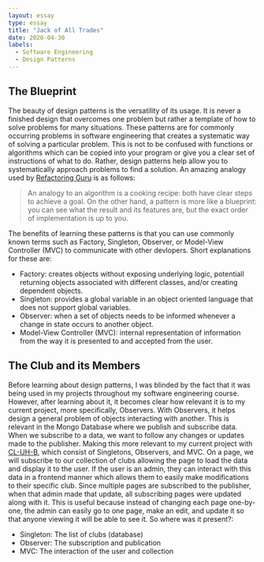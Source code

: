 ```yaml
---
layout: essay
type: essay
title: "Jack of All Trades"
date: 2020-04-30
labels:
  - Software Engineering
  - Design Patterns
---
```


## The Blueprint

The beauty of design patterns is the versatility of its usage. It is never a finished design that overcomes one problem but rather a template of how to solve problems for many situations. These patterns are for commonly occurring problems in software engineering that creates a systematic way of solving a particular problem. This is not to be confused with functions or algorithms which can be copied into your program or give you a clear set of instructions of what to do. Rather, design patterns help allow you to systematically approach problems to find a solution. An amazing analogy used by [Refactoring Guru](https://refactoring.guru/design-patterns/what-is-pattern) is as follows:
>An analogy to an algorithm is a cooking recipe: both have clear steps to achieve a goal. On the other hand, a pattern is more like a blueprint: you can see what the result and its features are, but the exact order of implementation is up to you.

The benefits of learning these patterns is that you can use commonly known terms such as Factory, Singleton, Observer, or Model-View Controller (MVC) to communicate with other devlopers. Short explanations for these are: 
* Factory: creates objects without exposing underlying logic, potentiall returning objects associated with different classes, and/or creating dependent objects.
* Singleton: provides a global variable in an object oriented language that does not support global variables.
* Observer: when a set of objects needs to be informed whenever a change in state occurs to another object.
* Model-View Controller (MVC): internal representation of information from the way it is presented to and accepted from the user.

## The Club and its Members

Before learning about design patterns, I was blinded by the fact that it was being used in my projects throughout my software engineering course. However, after learning about it, it becomes clear how relevant it is to my current project, more specifically, Observers. With Observers, it helps design a general problem of objects interacting with another. This is relevant in the Mongo Database where we publish and subscribe data. When we subscribe to a data, we want to follow any changes or updates made to the publisher. Making this more relevant to my current project with [CL-UH-B](https://github.com/cl-uh-b), which consist of Singletons, Observers, and MVC. On a page, we will subscribe to our collection of clubs allowing the page to load the data and display it to the user. If the user is an admin, they can interact with this data in a frontend manner which allows them to easily make modifications to their specific club. Since multiple pages are subscribed to the publisher, when that admin made that update, all subscribing pages were updated along with it. This is useful because instead of changing each page one-by-one, the admin can easily go to one page, make an edit, and update it so that anyone viewing it will be able to see it. So where was it present?:
* Singleton: The list of clubs (database)
* Observer: The subscription and publication
* MVC: The interaction of the user and collection 